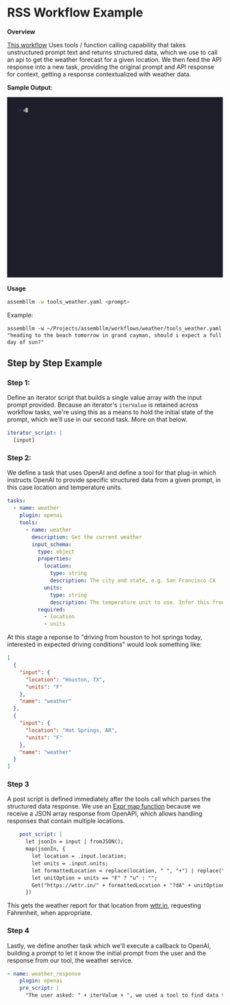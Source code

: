 # RSS Workflow Example

**Overview**

[This workflow](./tools_weather.yaml) Uses tools / function calling capability that takes unstructured prompt text and returns structured data, which we use to call an api to get the weather forecast for a given location. We then feed the API response into a new task, providing the original prompt and API response for context, getting a response contextualized with weather data.

**Sample Output**:

![weather](weather.gif)

**Usage**

```sh
assembllm -w tools_weather.yaml <prompt>
```

Example:

```
assembllm -w ~/Projects/assembllm/workflows/weather/tools_weather.yaml "heading to the beach tomorrow in grand cayman, should i expect a full day of sun?"
```

## Step by Step Example

### Step 1: 

Define an iterator script that builds a single value array with the input prompt provided.  Because an iterator's `iterValue` is retained across workflow tasks, we're using this as a means to hold the initial state of the prompt, which we'll use in our second task.  More on that below.

```yaml
iterator_script: |
  [input]
```

### Step 2:

We define a task that uses OpenAI and define a tool for that plug-in which instructs OpenAI to provide specific structured data from a given prompt, in this case location and temperature units.

```yaml
tasks:
  - name: weather
    plugin: openai
    tools:
      - name: weather
        description: Get the current weather
        input_schema:
          type: object
          properties:
            location:
              type: string
              description: The city and state, e.g. San Francisco CA
            units:
              type: string
              description: The temperature unit to use. Infer this from the users location. e.g. F or C.
          required:
            - location
            - units
```

At this stage a reponse to "driving from houston to hot springs today, interested in expected driving conditions" would look something like:

```json
[
  {
    "input": {
      "location": "Houston, TX",
      "units": "F"
    },
    "name": "weather"
  },
  {
    "input": {
      "location": "Hot Springs, AR",
      "units": "F"
    },
    "name": "weather"
  }
]
```

### Step 3

A post script is defined immediately after the tools call which parses the structured data response.  We use an [Expr map function](https://expr-lang.org/docs/language-definition#map) because we receive a JSON array response from OpenAPI, which allows handling responses that contain multiple locations.

```yaml
    post_script: |
      let jsonIn = input | fromJSON();
      map(jsonIn, {
        let location = .input.location;
        let units = .input.units;
        let formattedLocation = replace(location, " ", "+") | replace(",", "");
        let unitOption = units == "F" ? "u" : "";
        Get("https://wttr.in/" + formattedLocation + "?dA" + unitOption)
      })
```

This gets the weather report for that location from [wttr.in](https://wttr.in), requesting Fahrenheit, when appropriate.

### Step 4

Lastly, we define another task which we'll execute a callback to OpenAI, building a prompt to let it know the initial prompt from the user and the response from our tool, the weather service.

```yaml
- name: weather_response
    plugin: openai
    pre_script: |
      "The user asked: " + iterValue + ", we used a tool to find data to help answer, please summarize for them: " + input
```
